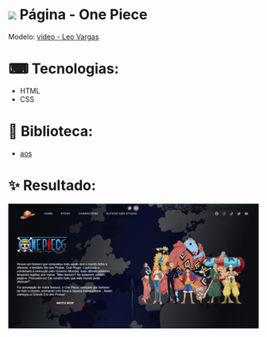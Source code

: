 #  <img src="./assets/midia/favicon.ico"> Página - One Piece

 Modelo: [vídeo - Leo Vargas](https://www.youtube.com/watch?v=6Ok-kUrBGp8)
 
# ⌨ Tecnologias: 
 - HTML
 - CSS

# 📕 Biblioteca: 
 - [aos](https://github.com/michalsnik/aos)

# ✨ Resultado:
<img src="./assets/midia/result.png" >
